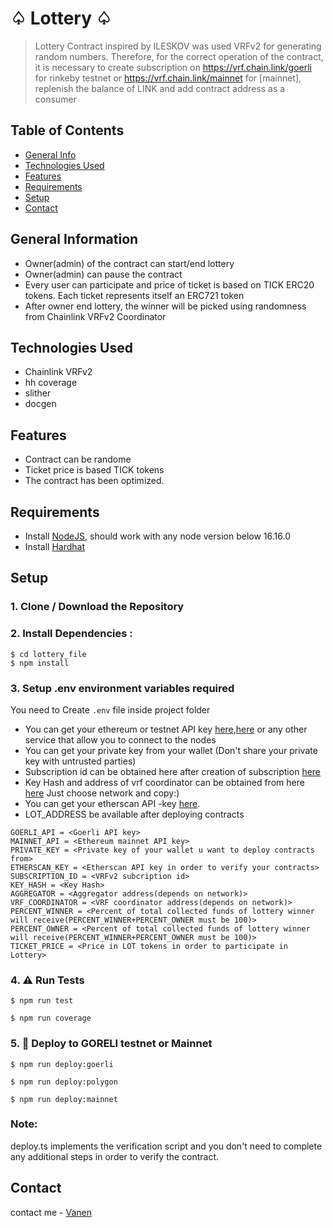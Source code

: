 # ♤ Lottery ♤
> Lottery
> Contract inspired by ILESKOV was used VRFv2 for generating random numbers. Therefore, for the correct operation of the contract, it is necessary to create subscription on 
> https://vrf.chain.link/goerli for rinkeby testnet or https://vrf.chain.link/mainnet for [mainnet], replenish the balance of LINK and add contract address as a consumer

## Table of Contents
* [General Info](general-information)
* [Technologies Used](technologies-used)
* [Features](features)
* [Requirements](requirements)
* [Setup](setup)
* [Contact](contact)


## General Information
- Owner(admin) of the contract can start/end lottery
- Owner(admin) can pause the contract 
- Every user can participate and price of ticket is based on TICK ERC20 tokens. Each ticket represents itself an ERC721 token
- After owner end lottery, the winner will be picked using randomness from Chainlink VRFv2 Coordinator
 
## Technologies Used
- Chainlink VRFv2
- hh coverage
- slither
- docgen

## Features
- Contract can be randome
- Ticket price is based TICK tokens
- The contract has been optimized.

## Requirements
- Install [NodeJS](https://nodejs.org/en/), should work with any node version below 16.16.0
- Install [Hardhat](https://hardhat.org/)

## Setup
### 1. Clone / Download the Repository
### 2. Install Dependencies :

```
$ cd lottery_file
$ npm install
```

### 3. Setup .env environment variables required

You need to Create `.env` file inside project folder

- You can get your ethereum or testnet API key [here](https://infura.io/dashboard/ethereum),[here](https://www.alchemy.com) or any other service that allow you to connect to the nodes
- You can get your private key from your wallet (Don't share your private key with untrusted parties) 
- Subscription id can be obtained here after creation of subscription [here](https://vrf.chain.link)
- Key Hash and address of vrf coordinator can be obtained from here [here](https://docs.chain.link/docs/vrf-contracts) Just choose network and copy:)
- You can get your etherscan API -key [here](https://etherscan.io/myapikey).
- LOT_ADDRESS be available after deploying contracts
```
GOERLI_API = <Goerli API key>
MAINNET_API = <Ethereum mainnet API key>
PRIVATE_KEY = <Private key of your wallet u want to deploy contracts from>
ETHERSCAN_KEY = <Etherscan API key in order to verify your contracts>
SUBSCRIPTION_ID = <VRFv2 subcription id>
KEY_HASH = <Key Hash>
AGGREGATOR = <Aggregator address(depends on network)>
VRF_COORDINATOR = <VRF coordinator address(depends on network)>
PERCENT_WINNER = <Percent of total collected funds of lottery winner will receive(PERCENT_WINNER+PERCENT_OWNER must be 100)>
PERCENT_OWNER = <Percent of total collected funds of lottery winner will receive(PERCENT_WINNER+PERCENT_OWNER must be 100)>
TICKET_PRICE = <Price in LOT tokens in order to participate in Lottery>
```
<!--![Example screenshot](./helpers/Screenshot8.png)-->

### 4. ⚠️ Run Tests
```
$ npm run test
```

```
$ npm run coverage
```

### 5. 🚀 Deploy to GORELI testnet or Mainnet
```
$ npm run deploy:goerli
``` 
```
$ npm run deploy:polygon
``` 
```
$ npm run deploy:mainnet
``` 
### Note:
deploy.ts implements the verification script and you don't need to complete any additional steps in order to verify the contract.


## Contact
contact me - [Vanen](https://www.linkedin.com/in/vanen-surya-04511717b/)
